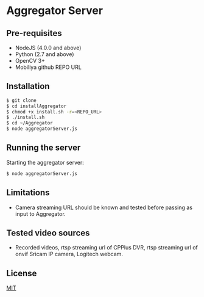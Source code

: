 # Aggregator Server

## Pre-requisites 

- NodeJS (4.0.0 and above)
- Python (2.7 and above)
- OpenCV 3+
- Mobiliya github REPO URL  

## Installation

```bash 
$ git clone 
$ cd installAggregator
$ chmod +x install.sh -r=<REPO_URL>
$ ./install.sh
$ cd ~/Aggregator
$ node aggregatorServer.js
```

## Running the server

Starting the aggregator server:

``` bash
$ node aggregatorServer.js

```
## Limitations
- Camera streaming URL should be known and tested before passing as input to Aggregator.

## Tested video sources
- Recorded videos, rtsp streaming url of CPPlus DVR, rtsp streaming url of onvif Sricam IP camera, Logitech webcam.

## License

[MIT](#)
